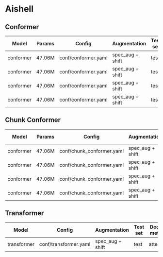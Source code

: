 # Aishell

## Conformer

| Model | Params | Config | Augmentation| Test set | Decode method | Loss | WER |  
| --- | --- |  --- | --- | --- | --- | --- | --- |  
| conformer | 47.06M | conf/conformer.yaml | spec_aug + shift | test | attention | - | 0.059858 |  
| conformer | 47.06M | conf/conformer.yaml | spec_aug + shift | test | ctc_greedy_search | - | 0.062311 |  
| conformer | 47.06M | conf/conformer.yaml | spec_aug + shift | test | ctc_prefix_beam_search | - | 0.062196 |  
| conformer | 47.06M | conf/conformer.yaml | spec_aug + shift | test | attention_rescoring | - | 0.054694 |  

## Chunk Conformer

| Model | Params | Config | Augmentation| Test set | Decode method | Chunk | Loss | WER |  
| --- | --- | --- | --- | --- | --- | --- | --- | --- |  
| conformer | 47.06M | conf/chunk_conformer.yaml | spec_aug + shift | test | attention | 16 | - | 0.061939 |  
| conformer | 47.06M | conf/chunk_conformer.yaml | spec_aug + shift | test | ctc_greedy_search | 16 | - | 0.070806 |  
| conformer | 47.06M | conf/chunk_conformer.yaml | spec_aug + shift | test | ctc_prefix_beam_search | 16 | - | 0.070739 |  
| conformer | 47.06M | conf/chunk_conformer.yaml | spec_aug + shift | test | attention_rescoring | 16 |  - | 0.059400 |  


## Transformer

| Model | Config | Augmentation| Test set | Decode method | Loss | WER |  
| --- | --- | --- | --- | --- | --- | ---|  
| transformer | conf/transformer.yaml | spec_aug + shift | test | attention | - | - |  
